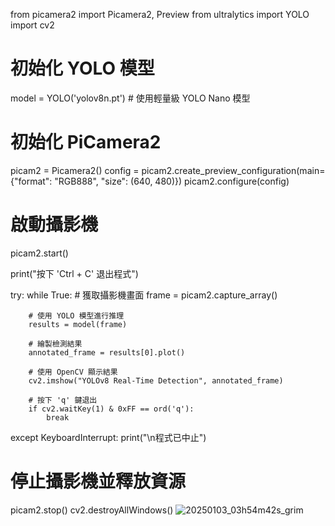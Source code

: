 from picamera2 import Picamera2, Preview
from ultralytics import YOLO
import cv2
 
# 初始化 YOLO 模型
model = YOLO('yolov8n.pt')  # 使用輕量級 YOLO Nano 模型
 
# 初始化 PiCamera2
picam2 = Picamera2()
config = picam2.create_preview_configuration(main={"format": "RGB888", "size": (640, 480)})
picam2.configure(config)
 
# 啟動攝影機
picam2.start()
 
print("按下 'Ctrl + C' 退出程式")
 
try:
    while True:
        # 獲取攝影機畫面
        frame = picam2.capture_array()
 
        # 使用 YOLO 模型進行推理
        results = model(frame)
 
        # 繪製檢測結果
        annotated_frame = results[0].plot()
 
        # 使用 OpenCV 顯示結果
        cv2.imshow("YOLOv8 Real-Time Detection", annotated_frame)
 
        # 按下 'q' 鍵退出
        if cv2.waitKey(1) & 0xFF == ord('q'):
            break
 
except KeyboardInterrupt:
    print("\n程式已中止")
 
# 停止攝影機並釋放資源
picam2.stop()
cv2.destroyAllWindows()
![20250103_03h54m42s_grim](https://github.com/user-attachments/assets/2cbafe78-ffa8-46f5-870c-148f80be546e)
